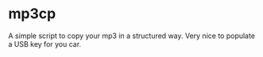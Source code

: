 # mp3cp

A simple script to copy your mp3 in a structured way.  Very nice to populate
a USB key for you car.
